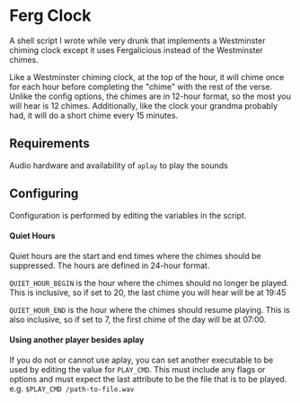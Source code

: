 # Ferg Clock
A shell script I wrote while very drunk that implements a Westminster chiming clock except it uses Fergalicious instead of the Westminster chimes.

Like a Westminster chiming clock, at the top of the hour, it will chime once for each hour before completing the "chime" with the rest of the verse.  Unlike the config options, the chimes are in 12-hour format, so the most you will hear is 12 chimes.  Additionally, like the clock your grandma probably had, it will do a short chime every 15 minutes.

## Requirements
Audio hardware and availability of `aplay` to play the sounds

## Configuring
Configuration is performed by editing the variables in the script.

#### Quiet Hours
Quiet hours are the start and end times where the chimes should be suppressed.  The hours are defined in 24-hour format.

`QUIET_HOUR_BEGIN` is the hour where the chimes should no longer be played. This is inclusive, so if set to 20, the last chime you will hear will be at 19:45

`QUIET_HOUR_END` is the hour where the chimes should resume playing. This is also inclusive, so if set to 7, the first chime of the day will be at 07:00.

#### Using another player besides aplay
If you do not or cannot use aplay, you can set another executable to be used by editing the value for `PLAY_CMD`.  This must include any flags or options and must expect the last attribute to be the file that is to be played.  e.g. `$PLAY_CMD /path-to-file.wav`




